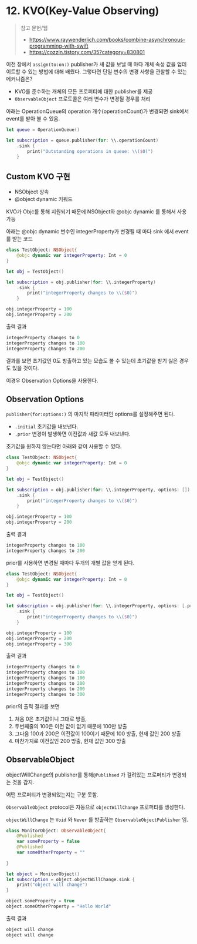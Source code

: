 # 12. KVO(Key-Value Observing)

> 참고 문헌/웹
>
> * https://www.raywenderlich.com/books/combine-asynchronous-programming-with-swift
> * https://cozzin.tistory.com/35?category=830801

이전 장에서 `assign(to:on:)` publisher가 새 값을 보낼 때 마다 개체 속성 값을 업데이트할 수 있는 방법에 대해 배웠다. 그렇다면 단일 변수의 변경 사항을 관찰할 수 있는 메커니즘은?

- KVO를 준수하는 개체의 모든 프로퍼티에 대한 publisher를 제공
- `ObservableObject` 프로토콜은 여러 변수가 변경될 경우를 처리

아래는 OperationQueue의 operation 개수(operationCount)가 변경되면 sink에서 event를 받아 볼 수 있음.

```swift
let queue = OperationQueue()

let subscription = queue.publisher(for: \\.operationCount)
    .sink {
        print("Outstanding operations in queue: \\($0)")
    }
```

## Custom KVO 구현

- NSObject 상속
- @object dynamic 키워드

KVO가 Objc를 통해 지원되기 때문에 NSObject와 @objc dynamic 를 통해서 사용 가능

아래는 @objc dynamic 변수인 integerProperty가 변경될 때 마다 sink 에서 event를 받는 코드

```swift
class TestObject: NSObject{
    @objc dynamic var integerProperty: Int = 0
}

let obj = TestObject()

let subscription = obj.publisher(for: \\.integerProperty)
    .sink {
        print("integerProperty changes to \\($0)")
    }

obj.integerProperty = 100
obj.integerProperty = 200
```

출력 결과

```swift
integerProperty changes to 0
integerProperty changes to 100
integerProperty changes to 200
```

결과를 보면 초기값인 0도 방출하고 있는 모습도 볼 수 있는데 초기값을 받기 싫은 경우도 있을 것이다.

이경우 Observation Options을 사용한다.

## Observation Options

`publisher(for:options:)` 의 마지막 파라미터인 options를 설정해주면 된다.

- `.initial` 초기값을 내보낸다.
- `.prior` 변경이 발생하면 이전값과 새값 모두 내보낸다.

초기값을 원하지 않는다면 아래와 같이 사용할 수 있다.

```swift
class TestObject: NSObject{
    @objc dynamic var integerProperty: Int = 0
}

let obj = TestObject()

let subscription = obj.publisher(for: \\.integerProperty, options: [])
    .sink {
        print("integerProperty changes to \\($0)")
    }

obj.integerProperty = 100
obj.integerProperty = 200
```

출력 결과

```swift
integerProperty changes to 100
integerProperty changes to 200
```

prior를 사용하면 변경될 때마다 두개의 개별 값을 얻게 된다.

```swift
class TestObject: NSObject{
    @objc dynamic var integerProperty: Int = 0
}

let obj = TestObject()

let subscription = obj.publisher(for: \\.integerProperty, options: [.prior])
    .sink {
        print("integerProperty changes to \\($0)")
    }

obj.integerProperty = 100
obj.integerProperty = 200
obj.integerProperty = 300
```

출력 결과

```swift
integerProperty changes to 0
integerProperty changes to 100
integerProperty changes to 100
integerProperty changes to 200
integerProperty changes to 200
integerProperty changes to 300
```

prior의 출력 결과를 보면

1. 처음 0은 초기값이니 그대로 방출,
2. 두번째줄의 100은 이전 값이 없기 때문에 100만 방출
3. 그다음 100과 200은 이전값이 100이기 때문에 100 방출, 현재 값인 200 방출
4. 마찬가지로 이전값인 200 방출, 현재 값인 300 방출

## ObservableObject

objectWillChange의 publisher를 통해`@Publihsed` 가 걸려있는 프로퍼티가 변경되는 것을 감지.

어떤 프로퍼티가 변경되었는지는 구분 못함.

`ObservableObject` protocol은 자동으로 `objectWillChange` 프로퍼티를 생성한다.

`objectWillChange` 는 `Void` 와 `Never` 를 방출하는 `ObservableObjectPublisher` 임.

```swift
class MonitorObject: ObservableObject{
    @Published
    var someProperty = false
    @Published
    var someOtherProperty = ""
    
}

let object = MonitorObject()
let subscription = object.objectWillChange.sink {
    print("object will change")
}

object.someProperty = true
object.someOtherProperty = "Hello World"
```

출력 결과

```swift
object will change
object will change
```